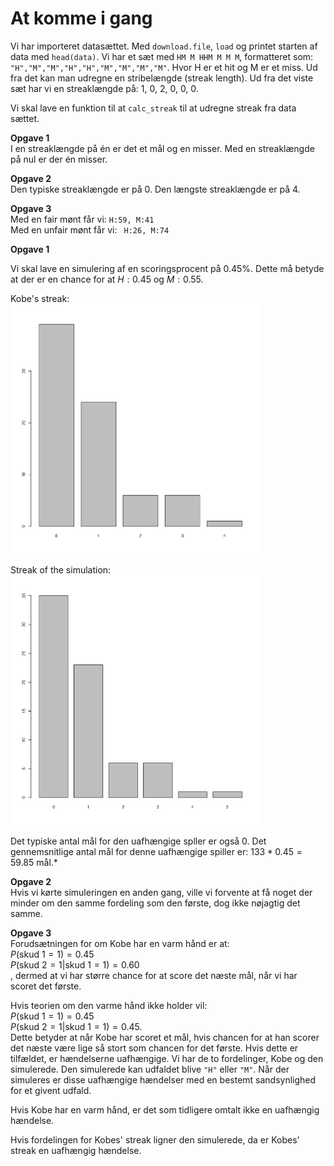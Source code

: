 # At komme i gang

Vi har importeret datasættet. Med `download.file`, `load` og printet starten af
data med `head(data)`. 
Vi har et sæt med `HM M HHM M M M`, formatteret som: `"H","M","M","H","H","M","M","M","M"`.
Hvor H er et hit og M er et miss. Ud fra det kan man udregne en stribelængde
(streak length). Ud fra det viste sæt har vi en streaklængde på: 1, 0, 2, 0, 0,
0.

Vi skal lave en funktion til at `calc_streak` til at udregne streak fra data
sættet.

**Opgave 1**  
I en streaklængde på én er det et mål og en misser. Med en streaklængde på nul
er der én misser.

**Opgave 2**  
Den typiske streaklængde er på 0. Den længste streaklængde er på 4.

**Opgave 3**  
Med en fair mønt får vi: 
`H:59, M:41`   
Med en unfair mønt får vi:
` H:26, M:74`

**Opgave 1**

Vi skal lave en simulering af en scoringsprocent på $0.45\%$. Dette må betyde at
der er en chance for at $H: 0.45$ og $M: 0.55$.

Kobe's streak:  
<img src="./kobe_barplot.png" width=400px/>

Streak of the simulation:  
<img src="./sim_barplot.png" width=400px/>

Det typiske antal mål for den uafhængige spller er også 0. Det gennemsnitlige
antal mål for denne uafhængige spiller er: $133*0.45 = 59.85$ mål.*

**Opgave 2**  
Hvis vi kørte simuleringen en anden gang, ville vi forvente at få noget der
minder om den samme fordeling som den første, dog ikke nøjagtig det samme.

**Opgave 3**  
Forudsætningen for om Kobe har en varm hånd er at:  
$P(\text{skud}\ 1 = 1) = 0.45$  
$P(\text{skud}\ 2=1 |\text{skud}\ 1= 1) = 0.60$  
, dermed at vi har større chance for at score det næste mål, når vi har scoret
det første. 

Hvis teorien om den varme hånd ikke holder vil:  
$P(\text{skud}\ 1 = 1) = 0.45$  
$P(\text{skud}\ 2=1 |\text{skud}\ 1= 1) = 0.45$.  
Dette betyder at når Kobe har scoret et mål, hvis chancen for at han scorer det
næste være lige så stort som chancen for det første. Hvis dette er tilfældet, er
hændelserne uafhængige. Vi har de to fordelinger, Kobe og den simulerede. Den
simulerede kan udfaldet blive `"H"` eller `"M"`. Når der simuleres er disse
uafhængige hændelser med en bestemt sandsynlighed for et givent udfald. 

Hvis Kobe har en varm hånd, er det som tidligere omtalt ikke en uafhængig
hændelse. 

Hvis fordelingen for Kobes' streak ligner den simulerede, da er Kobes' streak
en uafhængig hændelse.
